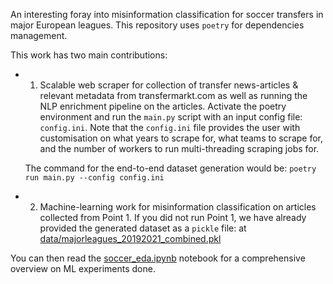 An interesting foray into misinformation classification for soccer transfers in major European leagues.
This repository uses `poetry` for dependencies management.

This work has two main contributions:
* 1. Scalable web scraper for collection of transfer news-articles & relevant metadata from transfermarkt.com as well as running the NLP enrichment pipeline on the articles. Activate the poetry environment and run the `main.py` script with an input config file: `config.ini`. Note that the `config.ini` file provides the user with customisation on what years to scrape for, what teams to scrape for, and 
the number of workers to run multi-threading scraping jobs for.

  The command for the end-to-end dataset generation would be: `poetry run main.py --config config.ini`

* 2. Machine-learning work for misinformation classification on articles collected from Point 1.
If you did not run Point 1, we have already provided the generated dataset as a `pickle` file: at [data/majorleagues_20192021_combined.pkl](https://github.com/kenghweeng/sports-messiest-news/blob/main/data/majorleagues_20192021_combined.pkl)

You can then read the [soccer_eda.ipynb](https://github.com/kenghweeng/sports-messiest-news/blob/main/soccer_eda.ipynb)
 notebook for a comprehensive overview on ML experiments done.
